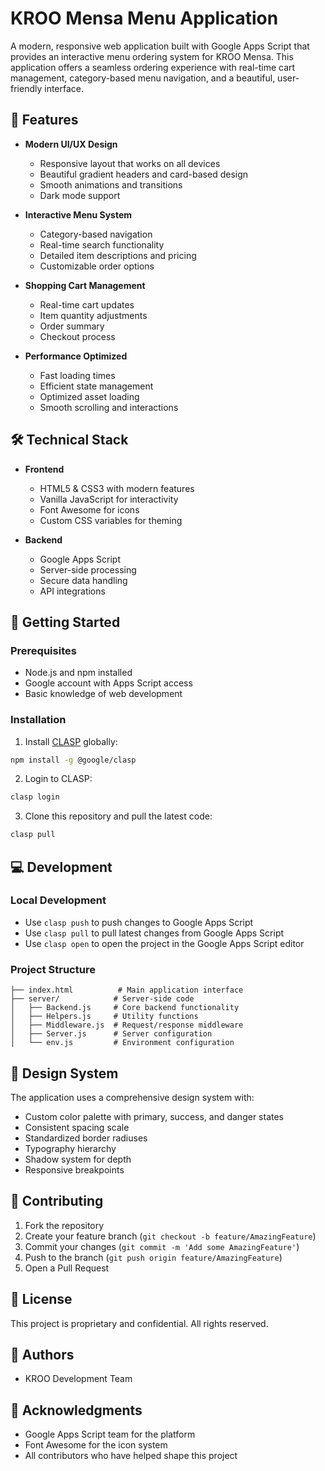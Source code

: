 # KROO Mensa Menu Application

A modern, responsive web application built with Google Apps Script that provides an interactive menu ordering system for KROO Mensa. This application offers a seamless ordering experience with real-time cart management, category-based menu navigation, and a beautiful, user-friendly interface.

## 🌟 Features

- **Modern UI/UX Design**
  - Responsive layout that works on all devices
  - Beautiful gradient headers and card-based design
  - Smooth animations and transitions
  - Dark mode support

- **Interactive Menu System**
  - Category-based navigation
  - Real-time search functionality
  - Detailed item descriptions and pricing
  - Customizable order options

- **Shopping Cart Management**
  - Real-time cart updates
  - Item quantity adjustments
  - Order summary
  - Checkout process

- **Performance Optimized**
  - Fast loading times
  - Efficient state management
  - Optimized asset loading
  - Smooth scrolling and interactions

## 🛠️ Technical Stack

- **Frontend**
  - HTML5 & CSS3 with modern features
  - Vanilla JavaScript for interactivity
  - Font Awesome for icons
  - Custom CSS variables for theming

- **Backend**
  - Google Apps Script
  - Server-side processing
  - Secure data handling
  - API integrations

## 🚀 Getting Started

### Prerequisites

- Node.js and npm installed
- Google account with Apps Script access
- Basic knowledge of web development

### Installation

1. Install [CLASP](https://github.com/google/clasp) globally:
```bash
npm install -g @google/clasp
```

2. Login to CLASP:
```bash
clasp login
```

3. Clone this repository and pull the latest code:
```bash
clasp pull
```

## 💻 Development

### Local Development
- Use `clasp push` to push changes to Google Apps Script
- Use `clasp pull` to pull latest changes from Google Apps Script
- Use `clasp open` to open the project in the Google Apps Script editor

### Project Structure

```
├── index.html          # Main application interface
├── server/            # Server-side code
│   ├── Backend.js     # Core backend functionality
│   ├── Helpers.js     # Utility functions
│   ├── Middleware.js  # Request/response middleware
│   ├── Server.js      # Server configuration
│   └── env.js         # Environment configuration
```

## 🎨 Design System

The application uses a comprehensive design system with:
- Custom color palette with primary, success, and danger states
- Consistent spacing scale
- Standardized border radiuses
- Typography hierarchy
- Shadow system for depth
- Responsive breakpoints

## 🤝 Contributing

1. Fork the repository
2. Create your feature branch (`git checkout -b feature/AmazingFeature`)
3. Commit your changes (`git commit -m 'Add some AmazingFeature'`)
4. Push to the branch (`git push origin feature/AmazingFeature`)
5. Open a Pull Request

## 📝 License

This project is proprietary and confidential. All rights reserved.

## 👥 Authors

- KROO Development Team

## 🙏 Acknowledgments

- Google Apps Script team for the platform
- Font Awesome for the icon system
- All contributors who have helped shape this project 